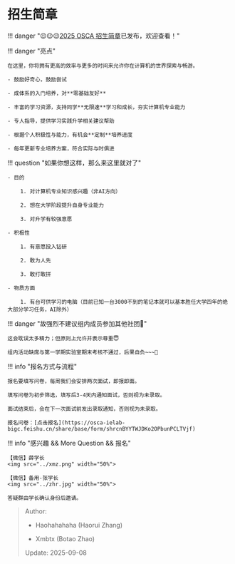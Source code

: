 # 招生简章

!!! danger "😉😉😉[2025 OSCA 招生简章](https://osca-ielab-bigc.feishu.cn/wiki/ABNHwU5rxiK9x5kTyD7cGJOKnFb?from=from_copylink)已发布，欢迎查看！"

!!! danger "亮点"

	在这里，你将拥有更高的效率与更多的时间来允许你在计算机的世界探索与畅游。

	- 鼓励好奇心，鼓励尝试

	- 成体系的入门培养，对**零基础友好**

	- 丰富的学习资源，支持同学**无限速**学习和成长，夯实计算机专业能力

	- 专人指导，提供学习实践升学相关建议帮助

	- 根据个人积极性与能力，有机会**定制**培养进度

	- 每年更新专业培养方案，符合实际与时俱进

!!! question "如果你想这样，那么来这里就对了"

	- 目的

    	1. 对计算机专业知识感兴趣（非AI方向）

    	2. 想在大学阶段提升自身专业能力
    	
    	3. 对升学有较强意愿

	- 积极性
	
    	1. 有意愿投入钻研

    	2. 敢为人先

    	3. 敢打敢拼
   
	- 物质方面

    	1. 有台可供学习的电脑（目前已知一台3000不到的笔记本就可以基本胜任大学四年的绝大部分学习任务，AI除外）

!!! danger "故强烈不建议组内成员参加其他社团🤬"

    这会耽误太多精力；但原则上允许并表示尊重😇

	组内活动缺席与第一学期实验室期末考核不通过，后果自负~~~🤣

!!! info "报名方式与流程"

	报名要填写问卷，每周我们会安排两次面试，即报即面。

	填写问卷为初步筛选，填写后3-4天内通知面试，否则视为未录取。

	面试结束后，会在下一次面试前发出录取通知，否则视为未录取。

	报名问卷：[点击报名](https://osca-ielab-bigc.feishu.cn/share/base/form/shrcnBYYTWJDKo2OPbunPCLTVjf)

!!! info "感兴趣 && More Question && 报名"

	【微信】薛学长
	<img src="../xmz.png" width="50%">

	【微信】备用-张学长
	<img src="../zhr.jpg" width="50%">

    答疑群由学长确认身份后邀请。

> Author: 
> 
> - Haohahahaha (Haorui Zhang)
>
> - Xmbtx (Botao Zhao)
>
> Update: 2025-09-08